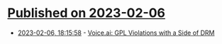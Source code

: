# [Published on 2023-02-06](index.md)

* [2023-02-06, 18:15:58](https://news.ycombinator.com/item?id=34681636) - [Voice.ai: GPL Violations with a Side of DRM](https://undeleted.ronsor.com/voice.ai-gpl-violations-with-a-side-of-drm/)

